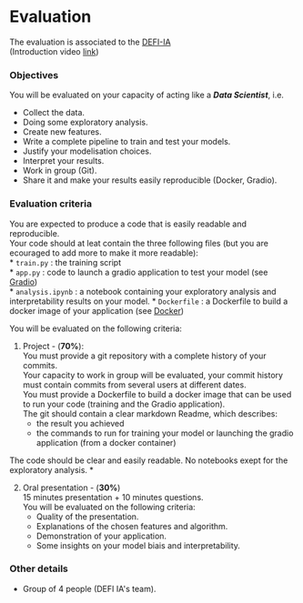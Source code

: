 # Evaluation

The evaluation is associated to the [DEFI-IA](http://www.kaggle.com/competitions/defi-ia-2023)  
(Introduction video [link](https://cloud.irit.fr/index.php/s/PFOyTUqe2TrbIAf))
### Objectives
    
You will be evaluated on your capacity of acting like a ***Data Scientist***, i.e. 

* Collect the data.
* Doing some exploratory analysis.
* Create new features.
* Write a complete pipeline to train and test your models.
* Justify your modelisation choices.
* Interpret your results.
* Work in group (Git).
* Share it and make your results easily reproducible (Docker, Gradio).

### Evaluation criteria

You are expected to produce a code that is easily readable and reproducible.  
Your code should at leat contain the three following files (but you are ecouraged to add more to make it more readable):  
    * `train.py` : the training script  
    * `app.py` : code to launch a gradio application to test your model (see [Gradio](https://gradio.app/))  
    * `analysis.ipynb` : a notebook containing your exploratory analysis and interpretability results on your model.
    * `Dockerfile` : a Dockerfile to build a docker image of your application (see [Docker](https://www.docker.com/))

You will be evaluated on the following criteria:

1. Project - (**70%**):  
You must provide a git repository with a complete history of your commits.  
Your capacity to work in group will be evaluated, your commit history must contain commits from several users at different dates.  
You must provide a Dockerfile to build a docker image that can be used to run your code (training and the Gradio application).  
The git should contain a clear markdown Readme, which describes:  
    *   the result you achieved  
    *   the commands to run for training your model or launching the gradio application (from a docker container)  
        
The code should be clear and easily readable. 
No notebooks exept for the exploratory analysis.
        * 
    <!-- * **Deadline** :  January 29 2021. -->
    
2. Oral presentation - (**30%**)  
15 minutes presentation + 10 minutes questions.  
You will be evaluated on the following criteria:
    * Quality of the presentation. 
    * Explanations of the chosen features and algorithm. 
    * Demonstration of your application. 
    * Some insights on your model biais and interpretability. 
    <!-- * **Date** : January 29, 2021.  -->

### Other details

 * Group of 4 people (DEFI IA's team).

 